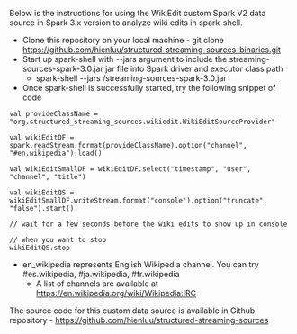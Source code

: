 Below is the instructions for using the WikiEdit custom Spark V2 data source in Spark 3.x version to analyze wiki edits in spark-shell.
* Clone this repository on your local machine - git clone https://github.com/hienluu/structured-streaming-sources-binaries.git
* Start up spark-shell with --jars argument to include the streaming-sources-spark-3.0.jar jar file into Spark driver and executor class path
  * spark-shell --jars <path>/streaming-sources-spark-3.0.jar
* Once spark-shell is successfully started, try the following snippet of code

```
val provideClassName = "org.structured_streaming_sources.wikiedit.WikiEditSourceProvider"

val wikiEditDF = spark.readStream.format(provideClassName).option("channel", "#en.wikipedia").load()

val wikiEditSmallDF = wikiEditDF.select("timestamp", "user", "channel", "title")

val wikiEditQS = wikiEditSmallDF.writeStream.format("console").option("truncate", "false").start()

// wait for a few seconds before the wiki edits to show up in console

// when you want to stop
wikiEditQS.stop

```
* en_wikipedia represents English Wikipedia channel. You can try #es.wikipedia, #ja.wikipedia, #fr.wikipedia
  * A list of channels are available at https://en.wikipedia.org/wiki/Wikipedia:IRC

The source code for this custom data source is available in Github repository - https://github.com/hienluu/structured-streaming-sources

